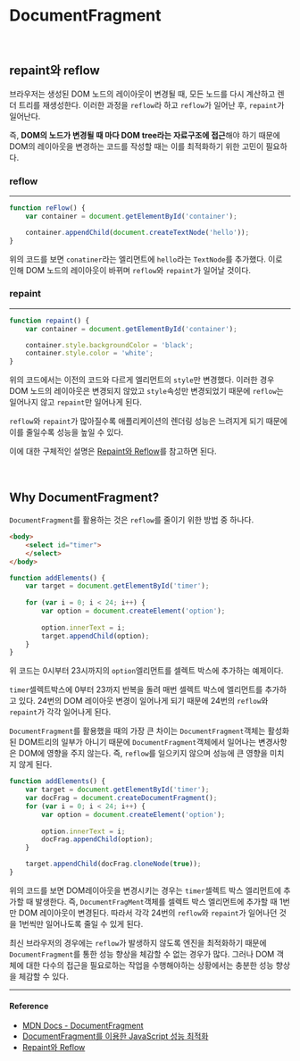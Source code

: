 # DocumentFragment

<br/>

## repaint와 reflow

브라우저는 생성된 DOM 노드의 레이아웃이 변경될 때, 모든 노드를 다시 계산하고 렌더 트리를 재생성한다.
이러한 과정을 `reflow`라 하고 `reflow`가 일어난 후, `repaint`가 일어난다.

즉, **DOM의 노드가 변경될 때 마다 DOM tree라는 자료구조에 접근**해야 하기 때문에 DOM의 레이아웃을 변경하는 코드를 작성할 때는 이를 최적화하기 위한 고민이 필요하다.

### reflow

---

```js
function reFlow() {
    var container = document.getElementById('container');

    container.appendChild(document.createTextNode('hello'));
}
```

위의 코드를 보면 `conatiner`라는 엘리먼트에 `hello`라는 `TextNode`를 추가했다. 이로 인해 DOM 노드의 레이아웃이 바뀌며 `reflow`와 `repaint`가 일어날 것이다.

### repaint

---

```js
function repaint() {
    var container = document.getElementById('container');

    container.style.backgroundColor = 'black';
    container.style.color = 'white';
}
```

위의 코드에서는 이전의 코드와 다르게 엘리먼트의 `style`만 변경했다. 이러한 경우 DOM 노드의 레이아웃은 변경되지 않았고 `style`속성만 변경되었기 때문에 `reflow`는 일어나지 않고 `repaint`만 일어나게 된다.

`reflow`와 `repaint`가 많아질수록 애플리케이션의 렌더링 성능은 느려지게 되기 때문에 이를 줄일수록 성능을 높일 수 있다.

이에 대한 구체적인 설명은 [Repaint와 Reflow](https://github.com/Im-D/Dev-Docs/blob/master/Performance/Repaint%EC%99%80%20Reflow.md)를 참고하면 된다.

<br/>

## Why DocumentFragment?

`DocumentFragment`를 활용하는 것은 `reflow`를 줄이기 위한 방법 중 하나다.

```html
<body>
	<select id="timer">
    </select>
</body>
```

```js
function addElements() {
    var target = document.getElementById('timer');
 
    for (var i = 0; i < 24; i++) {
        var option = document.createElement('option');
 
        option.innerText = i;
        target.appendChild(option);
    }
}
```

위 코드는 0시부터 23시까지의 `option`엘리먼트를 셀렉트 박스에 추가하는 예제이다.

`timer`셀렉트박스에 0부터 23까지 반복을 돌려 매번 셀렉트 박스에 엘리먼트를 추가하고 있다. 24번의 DOM 레이아웃 변경이 일어나게 되기 때문에 24번의 `reflow`와 `repaint`가 각각 일어나게 된다.

`DocumentFragment`를 활용했을 때의 가장 큰 차이는 `DocumentFragment`객체는 활성화된 DOM트리의 일부가 아니기 때문에 `DocumentFragment`객체에서 일어나는 변경사항은 DOM에 영향을 주지 않는다. 즉, `reflow`를 일으키지 않으며 성능에 큰 영향을 미치지 않게 된다.

```js
function addElements() {
    var target = document.getElementById('timer');
    var docFrag = document.createDocumentFragment();
    for (var i = 0; i < 24; i++) {
        var option = document.createElement('option');
 
        option.innerText = i;
        docFrag.appendChild(option);
    }

    target.appendChild(docFrag.cloneNode(true));
}
```

위의 코드를 보면 DOM레이아웃을 변경시키는 경우는 `timer`셀렉트 박스 엘리먼트에 추가할 때 발생한다. 즉, `DocumentFragMent`객체를 셀렉트 박스 엘리먼트에 추가할 때 1번만 DOM 레이아웃이 변경된다. 따라서 각각 24번의 `reflow`와 `repaint`가 일어나던 것을 1번씩만 일어나도록 줄일 수 있게 된다.

최신 브라우저의 경우에는 `reflow`가 발생하지 않도록 엔진을 최적화하기 때문에 `DocumentFragment`를 통한 성능 향상을 체감할 수 없는 경우가 많다. 그러나 DOM 객체에 대한 다수의 접근을 필요로하는 작업을 수행해야하는 상황에서는 충분한 성능 향상을 체감할 수 있다.

---

#### Reference

- [MDN Docs - Document​Fragment](https://developer.mozilla.org/ko/docs/Web/API/DocumentFragment)
- [DocumentFragment를 이용한 JavaScript 성능 최적화](https://untitledtblog.tistory.com/44)
- [Repaint와 Reflow](https://github.com/Im-D/Dev-Docs/blob/master/Performance/Repaint%EC%99%80%20Reflow.md)